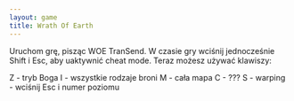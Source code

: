 ```yaml
---
layout: game
title: Wrath Of Earth
---
```


Uruchom grę, pisząc WOE TranSend. W czasie gry wciśnij 
jednocześnie
Shift i Esc, aby uaktywnić cheat mode. Teraz możesz używać 
klawiszy:

Z	- tryb Boga
I 	- wszystkie rodzaje broni
M 	- cała mapa
C 	- ???
S 	- warping - wciśnij Esc i numer poziomu
